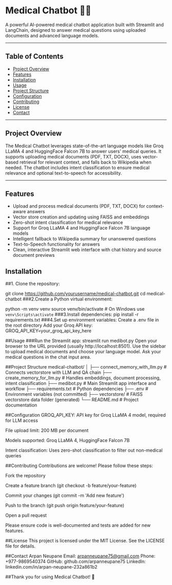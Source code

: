 # Medical Chatbot 🤖💊

A powerful AI-powered medical chatbot application built with Streamlit and LangChain, designed to answer medical questions using uploaded documents and advanced language models.

---

## Table of Contents

- [Project Overview](#project-overview)  
- [Features](#features)  
- [Installation](#installation)  
- [Usage](#usage)  
- [Project Structure](#project-structure)  
- [Configuration](#configuration)  
- [Contributing](#contributing)  
- [License](#license)  
- [Contact](#contact)  

---

## Project Overview

The Medical Chatbot leverages state-of-the-art language models like Groq LLaMA 4 and HuggingFace Falcon 7B to answer users' medical queries. It supports uploading medical documents (PDF, TXT, DOCX), uses vector-based retrieval for relevant context, and falls back to Wikipedia when needed. The chatbot includes intent classification to ensure medical relevance and optional text-to-speech for accessibility.

---

## Features

- Upload and process medical documents (PDF, TXT, DOCX) for context-aware answers  
- Vector store creation and updating using FAISS and embeddings  
- Zero-shot intent classification for medical relevance  
- Support for Groq LLaMA 4 and HuggingFace Falcon 7B language models  
- Intelligent fallback to Wikipedia summary for unanswered questions  
- Text-to-Speech functionality for answers  
- Clean, interactive Streamlit web interface with chat history and source document previews  



## Installation

##1. Clone the repository:


git clone https://github.com/yourusername/medical-chatbot.git
cd medical-chatbot
###2.Create a Python virtual environment:

python -m venv venv
source venv/bin/activate  # On Windows use `venv\Scripts\activate`
###3.Install dependencies:
pip install -r requirements.txt
###4.Set up environment variables:
Create a .env file in the root directory
Add your Groq API key:
GROQ_API_KEY=your_groq_api_key_here


##Usage
###Run the Streamlit app:
streamlit run medibot.py
Open your browser to the URL provided (usually http://localhost:8501).
Use the sidebar to upload medical documents and choose your language model.
Ask your medical questions in the chat input area.

##Project Structure
medical-chatbot/
│
├── connect_memory_with_llm.py        # Connects vectorstore with LLM and QA chain
├── create_memory_for_llm.py          # Handles embeddings, document processing, intent classification
├── medibot.py                       # Main Streamlit app interface and workflow
├── requirements.txt                 # Python dependencies
├── .env                            # Environment variables (not committed)
├── vectorstore/                    # FAISS vectorstore data folder (generated)
└── README.md                       # Project documentation

##Configuration
GROQ_API_KEY: API key for Groq LLaMA 4 model, required for LLM access

File upload limit: 200 MB per document

Models supported: Groq LLaMA 4, HuggingFace Falcon 7B

Intent classification: Uses zero-shot classification to filter out non-medical queries

##Contributing
Contributions are welcome! Please follow these steps:

Fork the repository

Create a feature branch (git checkout -b feature/your-feature)

Commit your changes (git commit -m 'Add new feature')

Push to the branch (git push origin feature/your-feature)

Open a pull request

Please ensure code is well-documented and tests are added for new features.

##License
This project is licensed under the MIT License. See the LICENSE file for details.

##Contact
Arpan Neupane
Email: arpanneupane75@gmail.com
Phone: +977-9869540374
GitHub: github.com/arpanneupane75
LinkedIn: linkedin.com/in/arpan-neupane-232a861b2

##Thank you for using Medical Chatbot! 🚀
